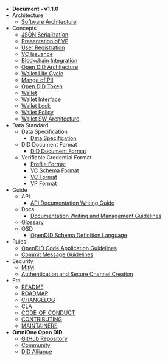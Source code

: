 - **Document - v1.1.0**
- Architecture
    - [Software Architecture](/V1.1.0/docs/architecture/Software%20Architecture.md)
- Concepts
    - [JSON Serialization](/V1.1.0/docs/concepts/JSON_serialization.md)
    - [Presentation of VP](/V1.1.0/docs/concepts/Presentation%20of%20VP.md)
    - [User Registration](/V1.1.0/docs/concepts/User%20Registration.md)
    - [VC Issuance](/V1.1.0/docs/concepts/VC%20Issuance.md)
    - [Blockchain Integration](/V1.1.0/docs/concepts/blockchain_access.md)
    - [Open DID Architecture](/V1.1.0/docs/concepts/components.md)
    - [Wallet Life Cycle](/V1.1.0/docs/concepts/life_cycle.md)
    - [Mange of PII](/V1.1.0/docs/concepts/manage_pii.md)
    - [Open DID Token](/V1.1.0/docs/concepts/token.md)
    - [Wallet](/V1.1.0/docs/concepts/wallet.md)
    - [Wallet Interface](/V1.1.0/docs/concepts/wallet_interface.md)
    - [Wallet Lock](/V1.1.0/docs/concepts/wallet_lock_policy.md)
    - [Wallet Policy](/V1.1.0/docs/concepts/wallet_policy.md)
    - [Wallet SW Architecture](/V1.1.0/docs/concepts/wallet_sw_architecture.md)
- Data Standard
    - Data Specification
      - [Data Specification](/V1.1.0/docs/data%20standard/data%20specification/Data%20Specification.md)
    - DID Document Format
      - [DID Document Format](/V1.1.0/docs/data%20standard/did%20document%20format/DID%20Document%20format.md)
    - Verifiable Credential Format
      - [Profile Format](/V1.1.0/docs/data%20standard/verifiable%20credential%20format/Profile%20format.md)
      - [VC Schema Format](/V1.1.0/docs/data%20standard/verifiable%20credential%20format/VC%20Schema%20format.md)
      - [VC Format](/V1.1.0/docs/data%20standard/verifiable%20credential%20format/VC%20format.md)
      - [VP Format](/V1.1.0/docs/data%20standard/verifiable%20credential%20format/VP%20format.md)
- Guide
    - API
      - [API Documentation Writing Guide](/V1.1.0/docs/guide/api/API%20Documentation%20Writing%20Guide.md)
    - Docs
      - [Documentation Writing and Management Guidelines](/V1.1.0/docs/guide/docs/write_document_guide.md)
    - [Glossary](/V1.1.0/docs/guide/glossary.md)
    - OSD
      - [OpenDID Schema Definition Language](/V1.1.0/docs/guide/osd/OpenDID%20Schema%20Definition%20Language.md)
- Rules
    - [OpenDID Code Application Guidelines](/V1.1.0/docs/rules/coding_style.md)
    - [Commit Message Guidelines](/V1.1.0/docs/rules/git_code_commit_rule.md)
- Security
    - [MitM](/V1.1.0/docs/security/MitM.md)
    - [Authentication and Secure Channel Creation](/V1.1.0/docs/security/authentication.md)
- Etc
  - [README](/V1.1.0/README.md)
  - [ROADMAP](/V1.1.0/ROADMAP.md) 
  - [CHANGELOG](/V1.1.0/CHANGELOG.md)
  - [CLA](/V1.1.0/CLA.md)
  - [CODE_OF_CONDUCT](/V1.1.0/CODE_OF_CONDUCT.md)
  - [CONTRIBUTING](/V1.1.0/CONTRIBUTING.md)
  - [MAINTAINERS](/V1.1.0/MAINTAINERS.md)
- **OmniOne Open DID**
  - [GitHub Repository](javascript:window.open('https://github.com/OmniOneID'))
  - [Community](javascript:window.open('https://opendid.omnione.net/community'))
  - [DID Alliance](javascript:window.open('https://www.didalliance.org'))

